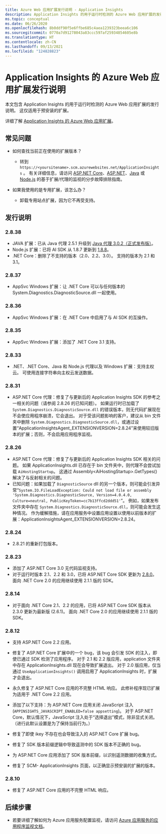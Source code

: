 ```yaml
---
title: Azure Web 应用扩展发行说明 - Application Insights
description: Application Insights 的用于运行时检测的 Azure Web 应用扩展的发行说明。
ms.topic: conceptual
ms.date: 06/26/2020
ms.openlocfilehash: 8b0ddf90f5e6ffbe685c4aea1239323beea6c106
ms.sourcegitcommit: 0770a7d91278043a83ccc597af25934854605e8b
ms.translationtype: HT
ms.contentlocale: zh-CN
ms.lasthandoff: 09/13/2021
ms.locfileid: "124828823"
---
```

# <a name="release-notes-for-azure-web-app-extension-for-application-insights"></a>Application Insights 的 Azure Web 应用扩展发行说明

本文包含 Application Insights 的用于运行时检测的 Azure Web 应用扩展的发行说明。 这仅适用于预安装的扩展。

详细了解 [Application Insights 的 Azure Web 应用扩展](azure-web-apps.md)。

## <a name="frequently-asked-questions"></a>常见问题

- 如何查找当前正在使用的扩展版本？
    - 转到  `https://<yoursitename>.scm.azurewebsites.net/ApplicationInsights` 。 有关详细信息，请访问 [ASP.NET Core](./azure-web-apps-net-core.md#troubleshooting)、[ASP.NET](./azure-web-apps-net.md#troubleshooting)、[Java](./azure-web-apps-java.md#troubleshooting) 或 [Node.js](./azure-web-apps-nodejs.md#troubleshooting) 的基于扩展/代理的监视的分步故障排除指南。

- 如果我使用的是专用扩展，该怎么办？
    - 卸载专用站点扩展，因为它不再受支持。

## <a name="release-notes"></a>发行说明

### <a name="2838"></a>2.8.38

- JAVA 扩展：已从 Java 代理 2.5.1 升级到 [Java 代理 3.0.2（正式发布版）](https://github.com/microsoft/ApplicationInsights-Java/releases/tag/3.0.2)。
- Node.js 扩展：已将 AI SDK 从 1.8.7 更新到 [1.8.8](https://github.com/microsoft/ApplicationInsights-node.js/releases/tag/1.8.8)。
- .NET Core：删除了不支持的版本（2.0、2.2、3.0）。 支持的版本为 2.1 和 3.1。

### <a name="2837"></a>2.8.37

- AppSvc Windows 扩展：让 .NET Core 可以与任何版本的 System.Diagnostics.DiagnosticSource.dll 一起使用。

### <a name="2836"></a>2.8.36

- AppSvc Windows 扩展：在 .NET Core 中启用了与 AI SDK 的互操作。

### <a name="2835"></a>2.8.35

- AppSvc Windows 扩展：添加了 .NET Core 3.1 支持。

### <a name="2833"></a>2.8.33

- .NET、.NET Core、Java 和 Node.js 代理以及 Windows 扩展：支持主权云。 可使用连接字符串向主权云发送数据。

### <a name="2831"></a>2.8.31

- ASP.NET Core 代理：修复了与更新后的 Application Insights SDK 的参考之一相关的问题（请参阅 2.8.26 的已知问题）。 如果运行时已加载了 `System.Diagnostics.DiagnosticSource.dll` 的错误版本，则无代码扩展现在不会使应用程序崩溃，它会退出。 对于受该问题影响的客户，建议从 bin 文件夹中删除 `System.Diagnostics.DiagnosticSource.dll`，或通过设置“ApplicationInsightsAgent_EXTENSIONVERSION=2.8.24”来使用较旧版本的扩展；否则，不会启用应用程序监视。

### <a name="2826"></a>2.8.26

- ASP.NET Core 代理：修复了与更新后的 Application Insights SDK 相关的问题。 如果 ApplicationInsights.dll 已存在于 bin 文件夹中，则代理不会尝试加载 `AiHostingStartup`。 这通过 Assembly\<AiHostingStartup\>.GetTypes() 解决了与反射相关的问题。
- 已知问题：如果加载了 `DiagnosticSource` dll 的另一个版本，则可能会引发异常“`System.IO.FileLoadException: Could not load file or assembly 'System.Diagnostics.DiagnosticSource, Version=4.0.4.0, Culture=neutral, PublicKeyToken=cc7b13ffcd2ddd51'`”。 例如，如果发布文件夹中存在 `System.Diagnostics.DiagnosticSource.dll`，则可能会发生这种情况。 作为缓解措施，请在应用服务中设置应用设置以使用以前版本的扩展：ApplicationInsightsAgent_EXTENSIONVERSION=2.8.24。

### <a name="2824"></a>2.8.24

- 2\.8.21 的重新打包版本。

### <a name="2823"></a>2.8.23

- 添加了 ASP.NET Core 3.0 无代码监视支持。
- 对于运行时版本 2.1、2.2 和 3.0，已将 ASP.NET Core SDK 更新为 [2.8.0](https://github.com/microsoft/ApplicationInsights-aspnetcore/releases/tag/2.8.0)。 面向 .NET Core 2.0 的应用继续使用 2.1.1 版的 SDK。

### <a name="2814"></a>2.8.14

- 对于面向 .NET Core 2.1、2.2 的应用，已将 ASP.NET Core SDK 版本从 2.3.0 更新为最新版 (2.6.1)。 面向 .NET Core 2.0 的应用继续使用 2.1.1 版的 SDK。

### <a name="2812"></a>2.8.12

- 支持 ASP.NET Core 2.2 应用。
- 修复了 ASP.NET Core 扩展中的一个 bug，该 bug 会引发 SDK 的注入，即使已通过 SDK 检测了应用程序。 对于 2.1 和 2.2 版应用，application 文件夹中存在 ApplicationInsights.dll 现在会导致扩展退出。 对于 2.0 版应用，仅当通过 `UseApplicationInsights()` 调用启用了 ApplicationInsights 时，扩展才会退出。

- 永久修复了 ASP.NET Core 应用的不完整 HTML 响应。 此修补程序现已扩展为适用于 .NET Core 2.2 应用。

- 添加了以下支持：为 ASP.NET Core 应用关闭 JavaScript 注入 (`APPINSIGHTS_JAVASCRIPT_ENABLED=false appsetting`)。 对于 ASP.NET Core，默认情况下，JavaScript 注入处于“选择退出”模式，除非显式关闭。 （进行此默认设置是为了保持当前行为。）

- 修复了即使 ikey 不存在也会导致注入的 ASP.NET Core 扩展 bug。
- 修复了 SDK 版本前缀逻辑中导致遥测中的 SDK 版本不正确的 bug。

- 为 ASP.NET Core 应用添加了 SDK 版本前缀，以识别遥测数据的收集方式。
- 修复了 SCM- ApplicationInsights 页面，以正确显示预安装的扩展的版本。

### <a name="2810"></a>2.8.10

- 修复了 ASP.NET Core 应用的不完整 HTML 响应。

## <a name="next-steps"></a>后续步骤

- 若要详细了解如何为 Azure 应用服务配置监视，请访问 [Azure 应用服务的应用程序监视文档](azure-web-apps.md)。 
